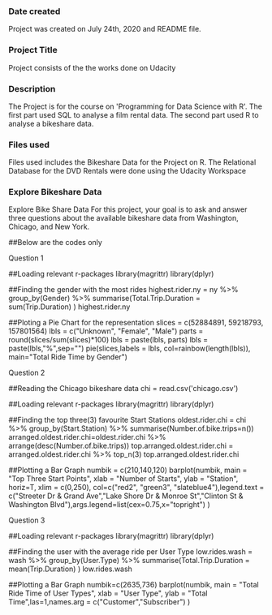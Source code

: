 ### Date created
Project was created on July 24th, 2020 and README file.

### Project Title
Project consists of the the works done on Udacity 


### Description
The Project is for the course on 'Programming for Data Science with R'. The first part used SQL to analyse a film rental data.
The second part used R to analyse a bikeshare data.

### Files used
Files used includes the Bikeshare Data for the Project on R. The Relational Database for the DVD Rentals were done using the Udacity Workspace

### Explore Bikeshare Data

Explore Bike Share Data
For this project, your goal is to ask and answer three questions about the available bikeshare data
from Washington, Chicago, and New York. 

##Below are the codes only 

Question 1

##Loading relevant r-packages
library(magrittr)
library(dplyr)

##Finding the gender with the most rides
highest.rider.ny = ny %>% group_by(Gender) %>% summarise(Total.Trip.Duration = sum(Trip.Duration) )
highest.rider.ny

##Ploting a Pie Chart for the representation
slices = c(52884891, 59218793, 157801564)
lbls = c("Unknown", "Female", "Male")
parts = round(slices/sum(slices)*100)
lbls = paste(lbls, parts)
lbls = paste(lbls,"%",sep="")
pie(slices,labels = lbls, col=rainbow(length(lbls)),
main="Total Ride Time by Gender")


Question 2

##Reading the Chicago bikeshare data
chi = read.csv('chicago.csv')

##Loading relevant r-packages
library(magrittr)
library(dplyr)

##Finding the top three(3) favourite Start Stations
oldest.rider.chi = chi %>% group_by(Start.Station) %>% summarise(Number.of.bike.trips=n())
arranged.oldest.rider.chi=oldest.rider.chi %>% arrange(desc(Number.of.bike.trips))
top.arranged.oldest.rider.chi = arranged.oldest.rider.chi %>% top_n(3)
top.arranged.oldest.rider.chi

##Plotting a Bar Graph
numbik = c(210,140,120)
barplot(numbik, main = "Top Three Start Points", xlab = "Number of Starts", ylab = "Station", horiz=T, xlim = c(0,250), col=c("red2", "green3", "slateblue4"),legend.text = c("Streeter Dr & Grand Ave","Lake Shore Dr & Monroe St","Clinton St & Washington Blvd"),args.legend=list(cex=0.75,x="topright") )


Question 3

##Loading relevant r-packages
library(magrittr)
library(dplyr)

##Finding the user with the average ride per User Type
low.rides.wash = wash %>% group_by(User.Type) %>% summarise(Total.Trip.Duration = mean(Trip.Duration) )
low.rides.wash

##Plotting a Bar Graph
numbik=c(2635,736)
barplot(numbik, main = "Total Ride Time of User Types", xlab = "User Type", ylab = "Total Time",las=1,names.arg = c("Customer","Subscriber") )

